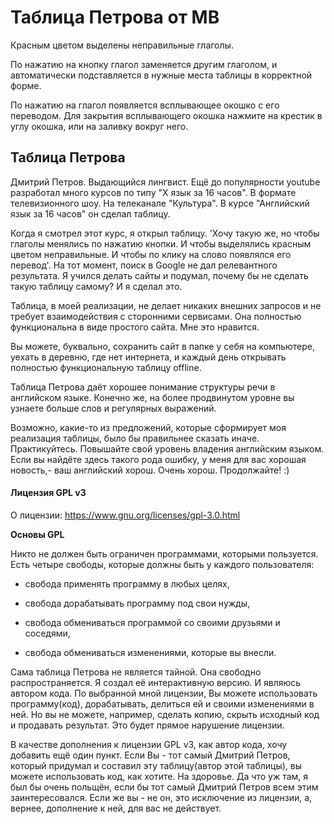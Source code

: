 # Таблица Петрова от МВ

Красным цветом выделены неправильные глаголы.

По нажатию на кнопку глагол заменяется другим глаголом, и автоматически подставляется в нужные места таблицы в корректной форме.

По нажатию на глагол появляется всплывающее окошко с его переводом. Для закрытия всплывающего окошка нажмите на крестик в углу окошка, или на заливку вокруг него.


## Таблица Петрова

Дмитрий Петров. Выдающийся лингвист. Ещё до популярности youtube разработал много курсов по типу "X язык за 16 часов". В формате телевизионного шоу. На телеканале "Культура". В курсе "Английский язык за 16 часов" он сделал таблицу.

Когда я смотрел этот курс, я открыл таблицу. 'Хочу такую же, но чтобы глаголы менялись по нажатию кнопки. И чтобы выделялись красным цветом неправильные. И чтобы по клику на слово появлялся его перевод'. На тот момент, поиск в Google не дал релевантного результата. Я учился делать сайты и подумал, почему бы не сделать такую таблицу самому? И я сделал это.

Таблица, в моей реализации, не делает никаких внешних запросов и не требует взаимодействия с сторонними сервисами. Она полностью функциональна в виде простого сайта. Мне это нравится.

Вы можете, буквально, сохранить сайт в папке у себя на компьютере, уехать в деревню, где нет интернета, и каждый день открывать полностью функциональную таблицу offline.

Таблица Петрова даёт хорошее понимание структуры речи в английском языке. Конечно же, на более продвинутом уровне вы узнаете больше слов и регулярных выражений.

Возможно, какие-то из предложений, которые сформирует моя реализация таблицы, было бы правильнее сказать иначе. Практикуйтесь. Повышайте свой уровень владения английским языком. Если вы найдёте здесь такого рода ошибку, у меня для вас хорошая новость,- ваш английский хорош. Очень хорош. Продолжайте!    :)







#### Лицензия GPL v3

О лицензии: https://www.gnu.org/licenses/gpl-3.0.html

**Основы GPL**

Никто не должен быть ограничен программами, которыми пользуется. Есть четыре свободы, которые должны быть у каждого пользователя:

- свобода применять программу в любых целях,

- свобода дорабатывать программу под свои нужды,

- свобода обмениваться программой со своими друзьями и соседями,

- свобода обмениваться изменениями, которые вы внесли.

Сама таблица Петрова не является тайной. Она свободно распространяется. Я создал её интерактивную версию. И являюсь автором кода. По выбранной мной лицензии, Вы можете использовать программу(код), дорабатывать, делиться ей и своими изменениями в ней. Но вы не можете, например, сделать копию, скрыть исходный код и продавать результат. Это будет прямое нарушение лицензии.

В качестве дополнения к лицензии GPL v3, как автор кода, хочу добавить ещё один пункт. Если Вы - тот самый Дмитрий Петров, который придумал и составил эту таблицу(автор этой таблицы), вы можете использовать код, как хотите. На здоровье. Да что уж там, я был бы очень польщён, если бы тот самый Дмитрий Петров всем этим заинтересовался. Если же вы - не он, это исключение из лицензии, а, вернее, дополнение к ней, для вас не действует.